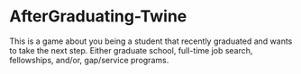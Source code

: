 # AfterGraduating-Twine
This is a game about you being a student that recently graduated and wants to take the next step. Either graduate school, full-time job search, fellowships, and/or, gap/service programs.
